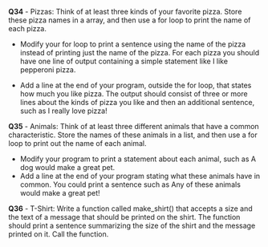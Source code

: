 **Q34** - Pizzas: Think of at least three kinds of your favorite pizza. Store these pizza names in a array, and then use a for loop to print the name of each pizza.

- Modify your for loop to print a sentence using the name of the pizza instead of printing just the name of the pizza. For each pizza you should have one line of output containing a simple statement like I like pepperoni pizza.

- Add a line at the end of your program, outside the for loop, that states how much you like pizza. The output should consist of three or more lines about the kinds of pizza you like and then an additional sentence, such as I really love pizza!

**Q35** - Animals: Think of at least three different animals that have a common characteristic. Store the names of these animals in a list, and then use a for loop to print out the name of each animal.

- Modify your program to print a statement about each animal, such as A dog would make a great pet. 
- Add a line at the end of your program stating what these animals have in common. You could print a sentence such as Any of these animals would make a great pet!

**Q36** - T-Shirt: Write a function called make_shirt() that accepts a size and the text of a message that should be printed on the shirt. The function should print a sentence summarizing the size of the shirt and the message printed on it. Call the function.